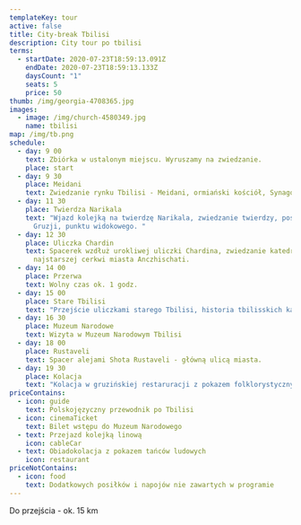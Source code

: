 ```yaml
---
templateKey: tour
active: false
title: City-break Tbilisi
description: City tour po tbilisi
terms:
  - startDate: 2020-07-23T18:59:13.091Z
    endDate: 2020-07-23T18:59:13.133Z
    daysCount: "1"
    seats: 5
    price: 50
thumb: /img/georgia-4708365.jpg
images:
  - image: /img/church-4580349.jpg
    name: tbilisi
map: /img/tb.png
schedule:
  - day: 9 00
    text: Zbiórka w ustalonym miejscu. Wyruszamy na zwiedzanie.
    place: start
  - day: 9 30
    place: Meidani
    text: Zwiedzanie rynku Tbilisi - Meidani, ormiański kościół, Synagoga itd.
  - day: 11 30
    place: Twierdza Narikala
    text: "Wjazd kolejką na twierdzę Narikala, zwiedzanie twierdzy, posągu Matki
      Gruzji, punktu widokowego. "
  - day: 12 30
    place: Uliczka Chardin
    text: Spacerek wzdłuż urokliwej uliczki Chardina, zwiedzanie katedry Sioni oraz
      najstarszej cerkwi miasta Anczhischati.
  - day: 14 00
    place: Przerwa
    text: Wolny czas ok. 1 godz.
  - day: 15 00
    place: Stare Tbilisi
    text: "Przejście uliczkami starego Tbilisi, historia tbilisskich kamienic. "
  - day: 16 30
    place: Muzeum Narodowe
    text: Wizyta w Muzeum Narodowym Tbilisi
  - day: 18 00
    place: Rustaveli
    text: Spacer alejami Shota Rustaveli - główną ulicą miasta.
  - day: 19 30
    place: Kolacja
    text: "Kolacja w gruzińskiej restaruracji z pokazem folklorystycznym. "
priceContains:
  - icon: guide
    text: Polskojęzyczny przewodnik po Tbilisi
  - icon: cinemaTicket
    text: Bilet wstępu do Muzeum Narodowego
  - text: Przejazd kolejką linową
    icon: cableCar
  - text: Obiadokolacja z pokazem tańców ludowych
    icon: restaurant
priceNotContains:
  - icon: food
    text: Dodatkowych posiłków i napojów nie zawartych w programie
---
```

Do przejścia - ok. 15 km